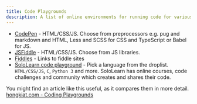 ```yaml
---
title: Code Playgrounds
description: A list of online environments for running code for various languages
---
```


- [CodePen](https://codepen.io/pen/) - HTML/CSS/JS. Choose from preprocessors e.g. pug and markdown and HTML, Less and SCSS for CSS and TypeScript or Babel for JS.
- [JSFiddle](https://jsfiddle.net/) - HTML/CSS/JS. Choose from JS libraries.
- [Fiddles](https://fiddles.io/) - Links to fiddle sites
- [SoloLearn code playground](https://code.sololearn.com/#html) - Pick a language from the droplist. `HTML/CSS/JS`, `C`, `Python 3` and more. SoloLearn has online courses, code challenges and community which creates and shares their code.

You might find an article like this useful, as it compares them in more detail. [hongkiat.com - Coding Playgrounds](https://www.hongkiat.com/blog/coding-playgrounds/)
